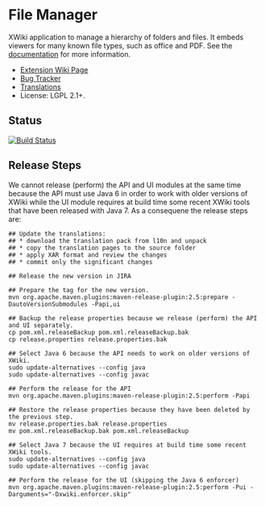 # File Manager

XWiki application to manage a hierarchy of folders and files. It embeds viewers for many known file types, such as office and PDF. See the [documentation](http://extensions.xwiki.org/xwiki/bin/view/Extension/File+Manager+Application) for more information.

* [Extension Wiki Page](http://extensions.xwiki.org/xwiki/bin/view/Extension/File+Manager+Application)
* [Bug Tracker](http://jira.xwiki.org/browse/FILEMAN)
* [Translations](http://l10n.xwiki.org/xwiki/bin/view/Contrib/)
* License: LGPL 2.1+.

## Status
[![Build Status](http://ci.xwiki.org/buildStatus/icon?job=Contrib%20-%20File%20Manager%20Application)](http://ci.xwiki.org/job/Contrib%20-%20File%20Manager%20Application/)

## Release Steps

We cannot release (perform) the API and UI modules at the same time because the API must use Java 6 in order to work with older versions of XWiki while the UI module requires at build time some recent XWiki tools that have been released with Java 7. As a consequene the release steps are:

    ## Update the translations:
    ## * download the translation pack from l10n and unpack
    ## * copy the translation pages to the source folder
    ## * apply XAR format and review the changes
    ## * commit only the significant changes

    ## Release the new version in JIRA

    ## Prepare the tag for the new version.
    mvn org.apache.maven.plugins:maven-release-plugin:2.5:prepare -DautoVersionSubmodules -Papi,ui

    ## Backup the release properties because we release (perform) the API and UI separately.
    cp pom.xml.releaseBackup pom.xml.releaseBackup.bak
    cp release.properties release.properties.bak

    ## Select Java 6 because the API needs to work on older versions of XWiki.
    sudo update-alternatives --config java
    sudo update-alternatives --config javac

    ## Perform the release for the API
    mvn org.apache.maven.plugins:maven-release-plugin:2.5:perform -Papi

    ## Restore the release properties because they have been deleted by the previous step.
    mv release.properties.bak release.properties
    mv pom.xml.releaseBackup.bak pom.xml.releaseBackup

    ## Select Java 7 because the UI requires at build time some recent XWiki tools.
    sudo update-alternatives --config java
    sudo update-alternatives --config javac

    ## Perform the release for the UI (skipping the Java 6 enforcer)
    mvn org.apache.maven.plugins:maven-release-plugin:2.5:perform -Pui -Darguments="-Dxwiki.enforcer.skip"
